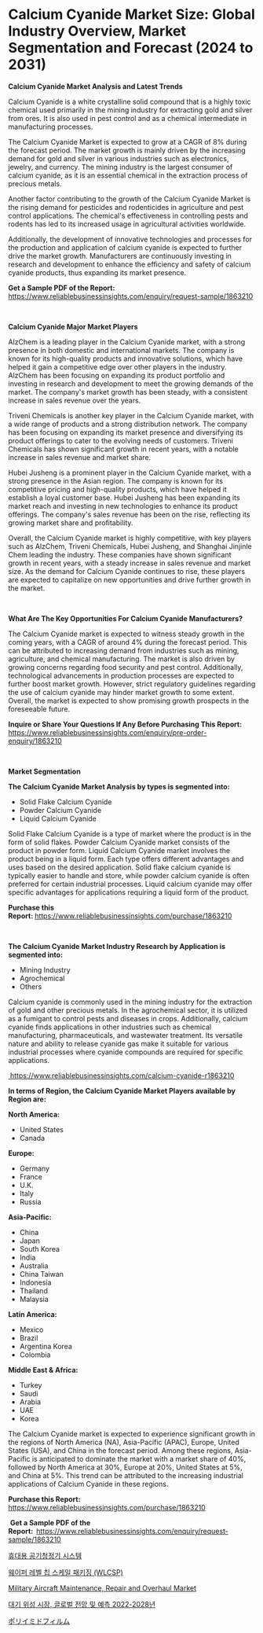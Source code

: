<p><h1>Calcium Cyanide Market Size: Global Industry Overview, Market Segmentation and Forecast (2024 to 2031)</h1></p><p><strong>Calcium Cyanide Market Analysis and Latest Trends</strong></p>
<p><p>Calcium Cyanide is a white crystalline solid compound that is a highly toxic chemical used primarily in the mining industry for extracting gold and silver from ores. It is also used in pest control and as a chemical intermediate in manufacturing processes.</p><p>The Calcium Cyanide Market is expected to grow at a CAGR of 8% during the forecast period. The market growth is mainly driven by the increasing demand for gold and silver in various industries such as electronics, jewelry, and currency. The mining industry is the largest consumer of calcium cyanide, as it is an essential chemical in the extraction process of precious metals.</p><p>Another factor contributing to the growth of the Calcium Cyanide Market is the rising demand for pesticides and rodenticides in agriculture and pest control applications. The chemical's effectiveness in controlling pests and rodents has led to its increased usage in agricultural activities worldwide.</p><p>Additionally, the development of innovative technologies and processes for the production and application of calcium cyanide is expected to further drive the market growth. Manufacturers are continuously investing in research and development to enhance the efficiency and safety of calcium cyanide products, thus expanding its market presence.</p></p>
<p><strong>Get a Sample PDF of the Report:&nbsp;</strong> <a href="https://www.reliablebusinessinsights.com/enquiry/request-sample/1863210">https://www.reliablebusinessinsights.com/enquiry/request-sample/1863210</a></p>
<p>&nbsp;</p>
<p><strong>Calcium Cyanide Major Market Players</strong></p>
<p><p>AlzChem is a leading player in the Calcium Cyanide market, with a strong presence in both domestic and international markets. The company is known for its high-quality products and innovative solutions, which have helped it gain a competitive edge over other players in the industry. AlzChem has been focusing on expanding its product portfolio and investing in research and development to meet the growing demands of the market. The company's market growth has been steady, with a consistent increase in sales revenue over the years.</p><p>Triveni Chemicals is another key player in the Calcium Cyanide market, with a wide range of products and a strong distribution network. The company has been focusing on expanding its market presence and diversifying its product offerings to cater to the evolving needs of customers. Triveni Chemicals has shown significant growth in recent years, with a notable increase in sales revenue and market share.</p><p>Hubei Jusheng is a prominent player in the Calcium Cyanide market, with a strong presence in the Asian region. The company is known for its competitive pricing and high-quality products, which have helped it establish a loyal customer base. Hubei Jusheng has been expanding its market reach and investing in new technologies to enhance its product offerings. The company's sales revenue has been on the rise, reflecting its growing market share and profitability.</p><p>Overall, the Calcium Cyanide market is highly competitive, with key players such as AlzChem, Triveni Chemicals, Hubei Jusheng, and Shanghai Jinjinle Chem leading the industry. These companies have shown significant growth in recent years, with a steady increase in sales revenue and market size. As the demand for Calcium Cyanide continues to rise, these players are expected to capitalize on new opportunities and drive further growth in the market.</p></p>
<p>&nbsp;</p>
<p><strong>What Are The Key Opportunities For Calcium Cyanide Manufacturers?</strong></p>
<p><p>The Calcium Cyanide market is expected to witness steady growth in the coming years, with a CAGR of around 4% during the forecast period. This can be attributed to increasing demand from industries such as mining, agriculture, and chemical manufacturing. The market is also driven by growing concerns regarding food security and pest control. Additionally, technological advancements in production processes are expected to further boost market growth. However, strict regulatory guidelines regarding the use of calcium cyanide may hinder market growth to some extent. Overall, the market is expected to show promising growth prospects in the foreseeable future.</p></p>
<p><strong>Inquire or Share Your Questions If Any Before Purchasing This Report:</strong> <a href="https://www.reliablebusinessinsights.com/enquiry/pre-order-enquiry/1863210">https://www.reliablebusinessinsights.com/enquiry/pre-order-enquiry/1863210</a></p>
<p>&nbsp;</p>
<p><strong>Market Segmentation</strong></p>
<p><strong>The Calcium Cyanide Market Analysis by types is segmented into:</strong></p>
<p><ul><li>Solid Flake Calcium Cyanide</li><li>Powder Calcium Cyanide</li><li>Liquid Calcium Cyanide</li></ul></p>
<p><p>Solid Flake Calcium Cyanide is a type of market where the product is in the form of solid flakes. Powder Calcium Cyanide market consists of the product in powder form. Liquid Calcium Cyanide market involves the product being in a liquid form. Each type offers different advantages and uses based on the desired application. Solid flake calcium cyanide is typically easier to handle and store, while powder calcium cyanide is often preferred for certain industrial processes. Liquid calcium cyanide may offer specific advantages for applications requiring a liquid form of the product.</p></p>
<p><strong>Purchase this Report:&nbsp;</strong><a href="https://www.reliablebusinessinsights.com/purchase/1863210">https://www.reliablebusinessinsights.com/purchase/1863210</a></p>
<p>&nbsp;</p>
<p><strong>The Calcium Cyanide Market Industry Research by Application is segmented into:</strong></p>
<p><ul><li>Mining Industry</li><li>Agrochemical</li><li>Others</li></ul></p>
<p><p>Calcium cyanide is commonly used in the mining industry for the extraction of gold and other precious metals. In the agrochemical sector, it is utilized as a fumigant to control pests and diseases in crops. Additionally, calcium cyanide finds applications in other industries such as chemical manufacturing, pharmaceuticals, and wastewater treatment. Its versatile nature and ability to release cyanide gas make it suitable for various industrial processes where cyanide compounds are required for specific applications.</p></p>
<p><a href="https://www.reliablebusinessinsights.com/calcium-cyanide-r1863210">&nbsp;https://www.reliablebusinessinsights.com/calcium-cyanide-r1863210</a></p>
<p><strong>In terms of Region, the Calcium Cyanide Market Players available by Region are:</strong></p>
<p>
    <p> <strong> North America: </strong>
        <ul>
            <li>United States</li>
            <li>Canada</li>
        </ul>
        </p> 
    <p> <strong> Europe: </strong>
        <ul>
            <li>Germany</li>
            <li>France</li>
            <li>U.K.</li>
            <li>Italy</li>
            <li>Russia</li>
        </ul>
        </p> 
    <p> <strong> Asia-Pacific: </strong>
        <ul>
            <li>China</li>
            <li>Japan</li>
            <li>South Korea</li>
            <li>India</li>
            <li>Australia</li>
            <li>China Taiwan</li>
            <li>Indonesia</li>
            <li>Thailand</li>
            <li>Malaysia</li>
        </ul>
        </p> 
    <p> <strong> Latin America: </strong>
        <ul>
            <li>Mexico</li>
            <li>Brazil</li>
            <li>Argentina Korea</li>
            <li>Colombia</li>
        </ul>
        </p> 
    <p> <strong> Middle East & Africa: </strong>
        <ul>
            <li>Turkey</li>
            <li>Saudi</li>
            <li>Arabia</li>
            <li>UAE</li>
            <li>Korea</li>
        </ul>
    </p>
    </p>
<p><p>The Calcium Cyanide market is expected to experience significant growth in the regions of North America (NA), Asia-Pacific (APAC), Europe, United States (USA), and China in the forecast period. Among these regions, Asia-Pacific is anticipated to dominate the market with a market share of 40%, followed by North America at 30%, Europe at 20%, United States at 5%, and China at 5%. This trend can be attributed to the increasing industrial applications of Calcium Cyanide in these regions.</p></p>
<p><strong>Purchase this Report: </strong><a href="https://www.reliablebusinessinsights.com/purchase/1863210">https://www.reliablebusinessinsights.com/purchase/1863210</a></p>
<p>&nbsp;<strong>Get a Sample PDF of the Report:&nbsp;&nbsp;</strong><a href="https://www.reliablebusinessinsights.com/enquiry/request-sample/1863210">https://www.reliablebusinessinsights.com/enquiry/request-sample/1863210</a></p>
<p><strong></strong></p>
<p><p><a href="https://medium.com/@soloncarter42/%ED%9C%B4%EB%8C%80%EC%9A%A9-%EA%B3%B5%EA%B8%B0-%EC%B2%AD%EC%A0%95%EA%B8%B0-%EC%8B%9C%EC%8A%A4%ED%85%9C-%EC%8B%9C%EC%9E%A5-%EB%B6%84%EC%84%9D-%EA%B8%80%EB%A1%9C%EB%B2%8C-%EC%82%B0%EC%97%85-%EC%A0%84%EB%A7%9D-%EB%B0%8F-%EC%98%88%EC%B8%A1-2024%EB%85%84%EB%B6%80%ED%84%B0-2031%EB%85%84%EA%B9%8C%EC%A7%80-55ace90a95a4">휴대용 공기청정기 시스템</a></p><p><a href="https://medium.com/@dallasrrellwg/%EC%9B%A8%EC%9D%B4%ED%8D%BC-%EB%A0%88%EB%B2%A8-%EC%B9%A9-%EC%8A%A4%EC%BC%80%EC%9D%BC-%ED%8C%A8%ED%82%A4%EC%A7%95-wlcsp-%EC%8B%9C%EC%9E%A5-%EC%84%B1%EA%B3%B5%EC%A0%81%EC%9D%B8-%EB%B9%84%EC%A6%88%EB%8B%88%EC%8A%A4-%EC%A0%84%EB%9E%B5%EC%9D%98-%EC%97%B4%EC%87%A0-2031%EB%85%84%EA%B9%8C%EC%A7%80%EC%9D%98-%EC%98%88%EC%B8%A1-e3e3a8ade9ab">웨이퍼 레벨 칩 스케일 패키징 (WLCSP)</a></p><p><a href="https://github.com/lorenzaSchmeler/Market-Research-Report-List-2/blob/main/military-aircraft-maintenance-repair-and-overhaul-market.md">Military Aircraft Maintenance, Repair and Overhaul Market</a></p><p><a href="https://github.com/langcat852024/Market-Research-Report-List-1/blob/main/3372334130251.md">대기 위성 시장, 글로벌 전망 및 예측 2022-2028년</a></p><p><a href="https://medium.com/@torreyjones1910/%E3%83%9D%E3%83%AA%E3%82%A4%E3%83%9F%E3%83%89%E3%83%95%E3%82%A3%E3%83%AB%E3%83%A0%E5%B8%82%E5%A0%B4%E8%AA%BF%E6%9F%BB%E3%83%AC%E3%83%9D%E3%83%BC%E3%83%88-%E3%81%9D%E3%81%AE%E6%AD%B4%E5%8F%B2%E3%81%8A%E3%82%88%E3%81%B32031%E5%B9%B4%E3%81%BE%E3%81%A7%E3%81%AE%E4%BA%88%E6%B8%AC-ff8d2cc83b3b">ポリイミドフィルム</a></p></p>